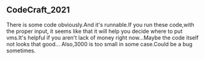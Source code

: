 ## CodeCraft_2021
There is some code obviously.And it's runnable.If you run these code,with the proper input,
it seems like that it will help you decide where to put vms.It's helpful if you aren't lack of
money right now...Maybe the code itself not looks that good...
Also,3000 is too small in some case.Could be a bug sometimes.
